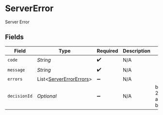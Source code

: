 # ServerError

Server Error


## Fields

| Field                                                               | Type                                                                | Required                                                            | Description                                                         | Example                                                             |
| ------------------------------------------------------------------- | ------------------------------------------------------------------- | ------------------------------------------------------------------- | ------------------------------------------------------------------- | ------------------------------------------------------------------- |
| `code`                                                              | *String*                                                            | :heavy_check_mark:                                                  | N/A                                                                 |                                                                     |
| `message`                                                           | *String*                                                            | :heavy_check_mark:                                                  | N/A                                                                 |                                                                     |
| `errors`                                                            | List<[ServerErrorErrors](../../models/errors/ServerErrorErrors.md)> | :heavy_minus_sign:                                                  | N/A                                                                 |                                                                     |
| `decisionId`                                                        | *Optional<String>*                                                  | :heavy_minus_sign:                                                  | N/A                                                                 | b84cf736-213c-4932-a8e4-bb5c648f1b4d                                |